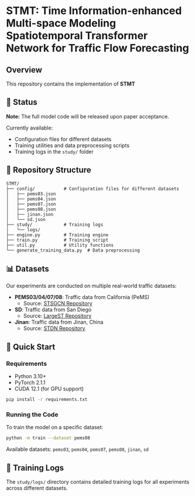 # STMT: Time Information-enhanced Multi-space Modeling Spatiotemporal Transformer Network for Traffic Flow Forecasting

## Overview

This repository contains the implementation of **STMT** 

## 📢 Status

**Note:** The full model code will be released upon paper acceptance.

Currently available:
- Configuration files for different datasets
- Training utilities and data preprocessing scripts
- Training logs in the `study/` folder

## 📁 Repository Structure

```
STMT/
├── config/           # Configuration files for different datasets
│   ├── pems03.json
│   ├── pems04.json
│   ├── pems07.json
│   ├── pems08.json
│   ├── jinan.json
│   └── sd.json
├── study/            # Training logs
│   └── logs/
├── engine.py         # Training engine
├── train.py          # Training script
├── util.py           # Utility functions
└── generate_training_data.py  # Data preprocessing
```

## 📊 Datasets

Our experiments are conducted on multiple real-world traffic datasets:

- **PEMS03/04/07/08**: Traffic data from California (PeMS)
  - Source: [STSGCN Repository](https://github.com/Davidham3/STSGCN.git)
- **SD**: Traffic data from San Diego
  - Source: [LargeST Repository](https://github.com/liuxu77/LargeST.git)
- **Jinan**: Traffic data from Jinan, China
  - Source: [STDN Repository](https://github.com/roarer008/STDN.git)

## 🚀 Quick Start

### Requirements

- Python 3.10+
- PyTorch 2.1.1
- CUDA 12.1 (for GPU support)

```bash
pip install -r requirements.txt
```

### Running the Code

To train the model on a specific dataset:

```bash
python -m train --dataset pems08
```

Available datasets: `pems03`, `pems04`, `pems07`, `pems08`, `jinan`, `sd`

## 🔬 Training Logs

The `study/logs/` directory contains detailed training logs for all experiments across different datasets.

